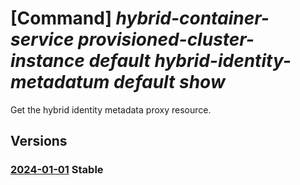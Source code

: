 # [Command] _hybrid-container-service provisioned-cluster-instance default hybrid-identity-metadatum default show_

Get the hybrid identity metadata proxy resource.

## Versions

### [2024-01-01](/Resources/mgmt-plane/L3tjb25uZWN0ZWRjbHVzdGVycmVzb3VyY2V1cml9L3Byb3ZpZGVycy9taWNyb3NvZnQuaHlicmlkY29udGFpbmVyc2VydmljZS9wcm92aXNpb25lZGNsdXN0ZXJpbnN0YW5jZXMvZGVmYXVsdC9oeWJyaWRpZGVudGl0eW1ldGFkYXRhL2RlZmF1bHQ=/2024-01-01.xml) **Stable**

<!-- mgmt-plane /{connectedclusterresourceuri}/providers/microsoft.hybridcontainerservice/provisionedclusterinstances/default/hybrididentitymetadata/default 2024-01-01 -->

